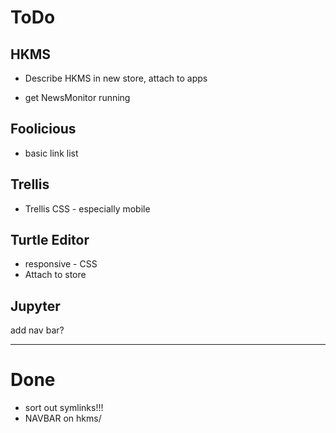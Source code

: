 # ToDo

## HKMS

* Describe HKMS in new store, attach to apps

* get NewsMonitor running

## Foolicious

* basic link list

## Trellis

* Trellis CSS - especially mobile

## Turtle Editor

* responsive - CSS
* Attach to store

## Jupyter

add nav bar?

---

# Done

* sort out symlinks!!!
* NAVBAR on hkms/

